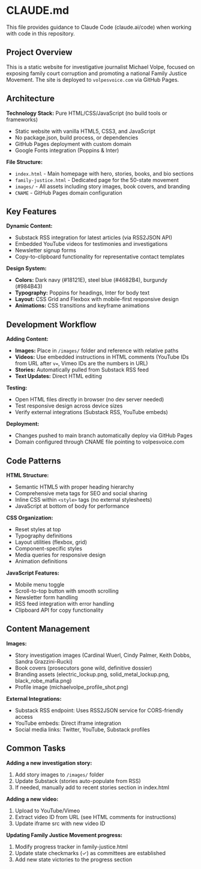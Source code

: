 # CLAUDE.md

This file provides guidance to Claude Code (claude.ai/code) when working with code in this repository.

## Project Overview

This is a static website for investigative journalist Michael Volpe, focused on exposing family court corruption and promoting a national Family Justice Movement. The site is deployed to `volpesvoice.com` via GitHub Pages.

## Architecture

**Technology Stack:** Pure HTML/CSS/JavaScript (no build tools or frameworks)
- Static website with vanilla HTML5, CSS3, and JavaScript
- No package.json, build process, or dependencies
- GitHub Pages deployment with custom domain
- Google Fonts integration (Poppins & Inter)

**File Structure:**
- `index.html` - Main homepage with hero, stories, books, and bio sections
- `family-justice.html` - Dedicated page for the 50-state movement
- `images/` - All assets including story images, book covers, and branding
- `CNAME` - GitHub Pages domain configuration

## Key Features

**Dynamic Content:**
- Substack RSS integration for latest articles (via RSS2JSON API)
- Embedded YouTube videos for testimonies and investigations
- Newsletter signup forms
- Copy-to-clipboard functionality for representative contact templates

**Design System:**
- **Colors:** Dark navy (#18121E), steel blue (#4682B4), burgundy (#984B43)
- **Typography:** Poppins for headings, Inter for body text
- **Layout:** CSS Grid and Flexbox with mobile-first responsive design
- **Animations:** CSS transitions and keyframe animations

## Development Workflow

**Adding Content:**
- **Images:** Place in `/images/` folder and reference with relative paths
- **Videos:** Use embedded instructions in HTML comments (YouTube IDs from URL after `v=`, Vimeo IDs are the numbers in URL)
- **Stories:** Automatically pulled from Substack RSS feed
- **Text Updates:** Direct HTML editing

**Testing:**
- Open HTML files directly in browser (no dev server needed)
- Test responsive design across device sizes
- Verify external integrations (Substack RSS, YouTube embeds)

**Deployment:**
- Changes pushed to main branch automatically deploy via GitHub Pages
- Domain configured through CNAME file pointing to volpesvoice.com

## Code Patterns

**HTML Structure:**
- Semantic HTML5 with proper heading hierarchy
- Comprehensive meta tags for SEO and social sharing
- Inline CSS within `<style>` tags (no external stylesheets)
- JavaScript at bottom of body for performance

**CSS Organization:**
- Reset styles at top
- Typography definitions
- Layout utilities (flexbox, grid)
- Component-specific styles
- Media queries for responsive design
- Animation definitions

**JavaScript Features:**
- Mobile menu toggle
- Scroll-to-top button with smooth scrolling
- Newsletter form handling
- RSS feed integration with error handling
- Clipboard API for copy functionality

## Content Management

**Images:**
- Story investigation images (Cardinal Wuerl, Cindy Palmer, Keith Dobbs, Sandra Grazzini-Rucki)
- Book covers (prosecutors gone wild, definitive dossier)
- Branding assets (electric_lockup.png, solid_metal_lockup.png, black_robe_mafia.png)
- Profile image (michaelvolpe_profile_shot.png)

**External Integrations:**
- Substack RSS endpoint: Uses RSS2JSON service for CORS-friendly access
- YouTube embeds: Direct iframe integration
- Social media links: Twitter, YouTube, Substack profiles

## Common Tasks

**Adding a new investigation story:**
1. Add story images to `/images/` folder
2. Update Substack (stories auto-populate from RSS)
3. If needed, manually add to recent stories section in index.html

**Adding a new video:**
1. Upload to YouTube/Vimeo
2. Extract video ID from URL (see HTML comments for instructions)
3. Update iframe src with new video ID

**Updating Family Justice Movement progress:**
1. Modify progress tracker in family-justice.html
2. Update state checkmarks (✓) as committees are established
3. Add new state victories to the progress section